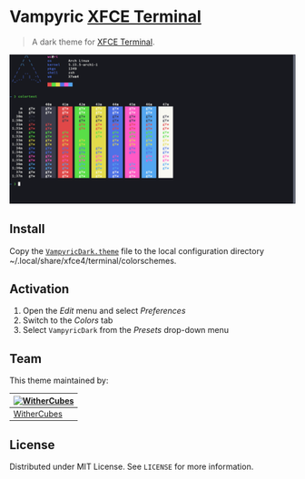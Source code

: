 # Vampyric [XFCE Terminal](https://docs.xfce.org/apps/terminal/start)

> A dark theme for [XFCE Terminal](https://docs.xfce.org/apps/terminal/start).

![Screenshot](./screenshot.png)

## Install

Copy the [`VampyricDark.theme`](https://github.com/VampyricDark/xfce-terminal/blob/main/VampyricDark.theme) file to the local configuration directory ~/.local/share/xfce4/terminal/colorschemes.

## Activation
  1. Open the *Edit* menu and select *Preferences*
  2. Switch to the *Colors* tab
  3. Select `VampyricDark` from the *Presets* drop-down menu

## Team

This theme maintained by:

[![WitherCubes](https://github.com/WitherCubes.png?size=100)](https://github.com/WitherCubes) |
--- |
[WitherCubes](https://github.com/WitherCubes) |

## License

Distributed under MIT License. See `LICENSE` for more information.
